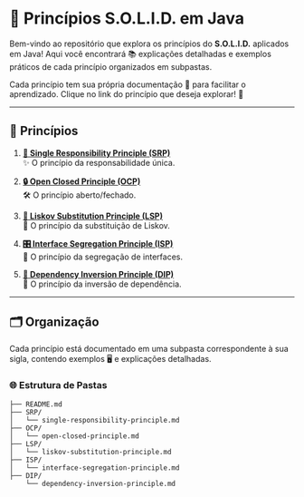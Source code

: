 # 🚀 Princípios S.O.L.I.D. em Java

Bem-vindo ao repositório que explora os princípios do **S.O.L.I.D.** aplicados em Java! Aqui você encontrará 📚 explicações detalhadas e exemplos práticos de cada princípio organizados em subpastas.

Cada princípio tem sua própria documentação 📄 para facilitar o aprendizado. Clique no link do princípio que deseja explorar! 🔗

---

## 🌟 Princípios

1. **[🧩 Single Responsibility Principle (SRP)](SRP/single-responsibility-principle.md)**  
   ✨ O princípio da responsabilidade única.  

2. **[🔒 Open Closed Principle (OCP)](OCP/open-closed-principle.md)**  
   🛠️ O princípio aberto/fechado.  

3. **[🔄 Liskov Substitution Principle (LSP)](LSP/liskov-substitution-principle.md)**  
   🧱 O princípio da substituição de Liskov.  

4. **[🎛️ Interface Segregation Principle (ISP)](ISP/interface-segregation-principle.md)**  
   🎯 O princípio da segregação de interfaces.  

5. **[🔗 Dependency Inversion Principle (DIP)](DIP/dependency-inversion-principle.md)**  
   🔌 O princípio da inversão de dependência.  

---

## 🗂️ Organização

Cada princípio está documentado em uma subpasta correspondente à sua sigla, contendo exemplos 🖥️ e explicações detalhadas.  

### 🌐 Estrutura de Pastas

```plaintext
├── README.md
├── SRP/
│   └── single-responsibility-principle.md
├── OCP/
│   └── open-closed-principle.md
├── LSP/
│   └── liskov-substitution-principle.md
├── ISP/
│   └── interface-segregation-principle.md
├── DIP/
    └── dependency-inversion-principle.md
